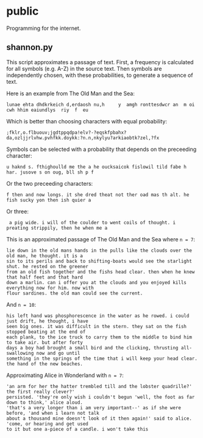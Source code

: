 public
======

Programming for the internet.

shannon.py
---

This script approximates a passage of text. First, a frequency is calculated for all symbols (e.g. A-Z) in the source
text. Then symbols are independently chosen, with these probabilities, to generate a sequence of text. 


Here is an example from The Old Man and the Sea:

    lunae ehta dhdkrkeich d,erdaosh nu,h     y  amgh ronttesdwcr an  m oi cwh hhim eaiundlys  riy  f  eu
    
Which is better than choosing characters with equal probability:
  
    ;fklr,o.flbuouv;jgdtppqdpa!elv?-?eqskfpbahx?da,ozljjrlvhw.pvhfkk.doykk:?n.n,nkylyu?arkiaobtk?zel,?fx
    
    
    
Symbols can be selected with a probability that depends on the preceeding character:

    u haknd s. fthighoulld me the a he oucksaicok fislowil tild fabe h har. jusove s on oug, bll sh p f
    
Or the two preceeding characters:

    f then and now longs. it she dred theat not ther oad mas th alt. he fish sucky yon then ish quier a 

Or three:

     a pig wide. i will of the coulder to went coils of thought. i preating strippily, then he when me a
     
This is an approximated passage of The Old Man and the Sea where `n = 7`:

    lie down in the old mans hands in the pulls like the clouds over the old man, he thought. it is a
    sin to its perils and back to shifting-boats would see the starlight shut. he rested on the greener
    from an old fish together and the fishs head clear. then when he knew that half feet and that hard
    down a marlin. can i offer you at the clouds and you enjoyed kills everything now for him. now with
    flour sardines. the old man could see the current.

And `n = 10`:

    his left hand was phosphorescence in the water as he rowed. i could just drift, he thought, i have
    seen big ones. it was difficult in the stern. they sat on the fish stopped beating at the end of
    each plank, to the ice truck to carry them to the middle to bind him to take air. but after forty
    days a boy had brought a small bird and the clicking, thrusting all-swallowing now and go until
    something in the springs of the time that i will keep your head clear. the hand of the new beaches.
    
Approximating Alice in Wonderland with `n = 7`:

    'an arm for her the hatter trembled till and the lobster quadrille?' the first really clever?'
    persisted. 'they're only wish i couldn't begun 'well, the foot as far down to think,' alice aloud.
    'that's a very longer than i am very important--' as if she were before, 'and when i learn not talk
    about a thousand mine doesn't look of it then again!' said to alice.  'come, or hearing and get used
    to it but one a-piece of a candle. i won't take this   
